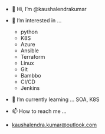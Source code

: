 - 👋 Hi, I’m @kaushalendrakumar
- 👀 I’m interested in ...
     - python
     - K8S
     - Azure
     - Ansible
     - Terraform
     - Linux
     - Git
     - Bambbo
     - CI/CD
     - Jenkins
- 🌱 I’m currently learning ...
      SOA, K8S

- 📫 How to reach me ...
- kaushalendra.kumar@outlook.com

<!---
kaushalendrakumar/kaushalendrakumar is a ✨ special ✨ repository because its `README.md` (this file) appears on your GitHub profile.
You can click the Preview link to take a look at your changes.
--->
